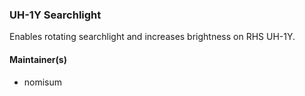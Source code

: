 ### UH-1Y Searchlight

Enables rotating searchlight and increases brightness on RHS UH-1Y.

#### Maintainer(s)

* nomisum